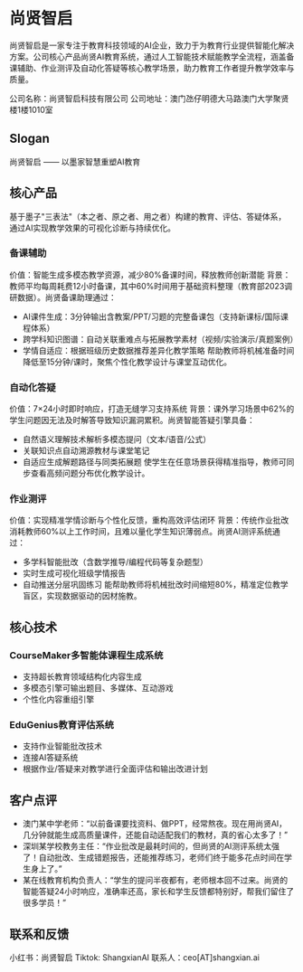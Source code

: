 # 尚贤智启
尚贤智启是一家专注于教育科技领域的AI企业，致力于为教育行业提供智能化解决方案。公司核心产品尚贤AI教育系统，通过人工智能技术赋能教学全流程，涵盖备课辅助、作业测评及自动化答疑等核心教学场景，助力教育工作者提升教学效率与质量。

公司名称：尚贤智启科技有限公司
公司地址：澳门氹仔明德大马路澳门大学聚贤楼1楼1010室

## Slogan
尚贤智启 —— 以墨家智慧重塑AI教育

## 核心产品
基于墨子"三表法"（本之者、原之者、用之者）构建的教育、评估、答疑体系， 通过AI实现教学效果的可视化诊断与持续优化。

### 备课辅助
价值：智能生成多模态教学资源，减少80%备课时间，释放教师创新潜能
背景：教师平均每周耗费12小时备课，其中60%时间用于基础资料整理（教育部2023调研数据）。尚贤备课助理通过：
- AI课件生成：3分钟输出含教案/PPT/习题的完整备课包（支持新课标/国际课程体系）
- 跨学科知识图谱：自动关联重难点与拓展教学素材（视频/实验演示/真题案例）
- 学情自适应：根据班级历史数据推荐差异化教学策略
帮助教师将机械准备时间降低至15分钟/课时，聚焦个性化教学设计与课堂互动优化。


### 自动化答疑
价值：7×24小时即时响应，打造无缝学习支持系统
背景：课外学习场景中62%的学生问题因无法及时解答导致知识漏洞累积。尚贤智能答疑引擎具备：
- 自然语义理解技术解析多模态提问（文本/语音/公式）
- 关联知识点自动溯源教材与课堂笔记
- 自适应生成解题路径与同类拓展题
使学生在任意场景获得精准指导，教师可同步查看高频问题分布优化教学设计。

### 作业测评

价值：实现精准学情诊断与个性化反馈，重构高效评估闭环
背景：传统作业批改消耗教师60%以上工作时间，且难以量化学生知识薄弱点。尚贤AI测评系统通过：
- 多学科智能批改（含数学推导/编程代码等复杂题型）
- 实时生成可视化班级学情报告
- 自动推送分层巩固练习
能帮助教师将机械批改时间缩短80%，精准定位教学盲区，实现数据驱动的因材施教。

## 核心技术

### CourseMaker多智能体课程生成系统
- 支持超长教育领域结构化内容生成
- 多模态引擎可输出题目、多媒体、互动游戏
- 个性化内容重组引擎

### EduGenius教育评估系统
- 支持作业智能批改技术
- 连接AI答疑系统
- 根据作业/答疑来对教学进行全面评估和输出改进计划

## 客户点评
- 澳门某中学老师：“以前备课要找资料、做PPT，经常熬夜。现在用尚贤AI，几分钟就能生成高质量课件，还能自动适配我们的教材，真的省心太多了！”
- 深圳某学校教务主任：“作业批改是最耗时间的，但尚贤的AI测评系统太强了！自动批改、生成错题报告，还能推荐练习，老师们终于能多花点时间在学生身上了。”
- 某在线教育机构负责人：“学生的提问半夜都有，老师根本回不过来。尚贤的智能答疑24小时响应，准确率还高，家长和学生反馈都特别好，帮我们留住了很多学员！”

## 联系和反馈
小红书：尚贤智启
Tiktok: ShangxianAI
联系人：ceo[AT]shangxian.ai
